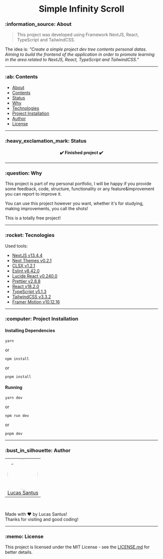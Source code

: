 <h1 align="center">Simple Infinity Scroll</h1>

<!-- <h6 align="center">
	If you want to view the system, click <a href="https://lucas-santus-dev.vercel.app">here</a>.
</h6> -->

<h3 id="about">:information_source: About</h3>

> This project was developed using Framework NextJS, React, TypeScript and TailwindCSS.

The idea is:
_"Create a simple project dev tree contents personal datas. Aiming to build the frontend of the application in order to promote learning in the area related to NextJS, React, TypeScript and TailwindCSS."_

---

<h3 id="content-table">:ab: Contents</h3>

- [About](#about)
- [Contents](#content-table)
- [Status](#status)
- [Why](#why)
- [Technologies](#tecnologies)
- [Project Installation](#running)
- [Author](#author)
- [License](#license)

---

<h3 id="status">:heavy_exclamation_mark: Status</h3>

<h4 align="center">
 ✔️ Finished project ✔️
</h4>

---

<h3 id="why">:question: Why</h3>

This project is part of my personal portfolio, I will be happy if you provide some feedback, code, structure, functionality or any feature&improvement you can report to improve it.

You can use this project however you want, whether it's for studying, making improvements, you call the shots!

This is a totally free project!

---

<h3 id="tecnologies">:rocket: Tecnologies</h3>

Used tools:

- [NextJS v13.4.4](https://nextjs.org/)
- [Next Themes v0.2.1](https://github.com/pacocoursey/next-themes)
- [CLSX v1.2.1](https://www.npmjs.com/package/clsx)
- [Eslint v8.42.0](https://github.com/eslint/eslint)
- [Lucide React v0.240.0](https://lucide.dev/)
- [Prettier v2.8.8](https://prettier.io/)
- [React v18.2.0](https://pt-br.reactjs.org/)
- [TypeScript v5.1.3](https://www.typescriptlang.org/)
- [TailwindCSS v3.3.2](https://tailwindcss.com/docs/installation)
- [Framer Motion v10.12.16](https://www.npmjs.com/package/framer-motion)

---

<h3 id="running">:computer: Project Installation</h3>

<h4>
	<strong>Installing Dependencies</strong>
</h4>

```
yarn
```

or

```
npm install
```

or

```
pnpm install
```

<h4>
	<strong>Running</strong>
</h4>

```
yarn dev
```

or

```
npm run dev
```

or

```
pnpm dev
```

---

<h3 id="author">:bust_in_silhouette: Author</h3>

<table>
	<tr>
		<td>
			<div> 
				<a href="https://github.com/LucasSantus">
					<img style="border-radius: 50%;" src="https://github.com/LucasSantus.png" width="100px;" alt=""/>
					<br />
					Lucas Santus
				</a>
			</div>
		</td>
	</tr>
</table>
<br />

Made with ❤️ by Lucas Santus!<br />
Thanks for visiting and good coding!<br />

---

<h3 id="license">:memo: License</h3>

This project is licensed under the MIT License - see the [LICENSE.md](https://github.com/LucasSantus/dev-tree/blob/master/LICENSE) for better details.
